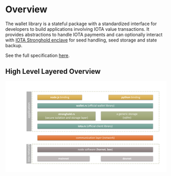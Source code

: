 # Overview

The wallet library is a stateful package with a standardized interface for developers to build applications involving IOTA value transactions. It provides abstractions to handle IOTA payments and can optionally interact with [IOTA Stronghold enclave](https://github.com/iotaledger/stronghold.rs/) for seed handling, seed storage and state backup. 

See the full specification [here](https://github.com/iotaledger/wallet.rs/blob/dev/specs/wallet-ENGINEERING-SPEC-0000.md).

## High Level Layered Overview
![High Level Layered Overview](../static/img/overview/iota_layers_overview.svg)